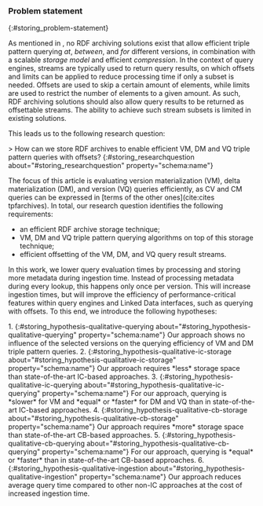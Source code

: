 ### Problem statement
{:#storing_problem-statement}

As mentioned in [](#storing_introduction), no RDF archiving solutions exist that allow
efficient triple pattern querying _at_, _between_, and _for_ different versions,
in combination with a scalable _storage model_ and efficient _compression_.
In the context of query engines, streams are typically used to return query results,
on which offsets and limits can be applied to reduce processing time if only a subset is needed.
Offsets are used to skip a certain amount of elements,
while limits are used to restrict the number of elements to a given amount.
As such, RDF archiving solutions should also allow query results to be returned as offsettable streams.
The ability to achieve such stream subsets is limited in existing solutions.

This leads us to the following research question:

<div rel="schema:question" markdown="1">
> How can we store RDF archives to enable efficient VM, DM and VQ triple pattern queries with offsets?
{:#storing_researchquestion about="#storing_researchquestion" property="schema:name"}
</div>

The focus of this article is evaluating version materialization (VM), delta materialization (DM), and version (VQ) queries efficiently,
as CV and CM queries can be expressed in [terms of the other ones](cite:cites tpfarchives).
In total, our research question identifies the following requirements:

- an efficient RDF archive storage technique;
- VM, DM and VQ triple pattern querying algorithms on top of this storage technique;
- efficient offsetting of the VM, DM, and VQ query result streams.

In this work, we lower query evaluation times by processing and storing more metadata during ingestion time.
Instead of processing metadata during every lookup, this happens only once per version.
This will increase ingestion times, but will improve the efficiency of performance-critical features
within query engines and Linked Data interfaces, such as querying with offsets.
To this end, we introduce the following hypotheses:

<div rel="lsc:tests" markdown="1">
1. {:#storing_hypothesis-qualitative-querying about="#storing_hypothesis-qualitative-querying" property="schema:name"}
Our approach shows no influence of the selected versions on the querying efficiency of VM and DM triple pattern queries.
2. {:#storing_hypothesis-qualitative-ic-storage about="#storing_hypothesis-qualitative-ic-storage" property="schema:name"}
Our approach requires *less* storage space than state-of-the-art IC-based approaches.
3. {:#storing_hypothesis-qualitative-ic-querying about="#storing_hypothesis-qualitative-ic-querying" property="schema:name"}
For our approach, querying is *slower* for VM and *equal* or *faster* for DM and VQ than in state-of-the-art IC-based approaches.
4. {:#storing_hypothesis-qualitative-cb-storage about="#storing_hypothesis-qualitative-cb-storage" property="schema:name"}
Our approach requires *more* storage space than state-of-the-art CB-based approaches.
5. {:#storing_hypothesis-qualitative-cb-querying about="#storing_hypothesis-qualitative-cb-querying" property="schema:name"}
For our approach, querying is *equal* or *faster* than in state-of-the-art CB-based approaches.
6. {:#storing_hypothesis-qualitative-ingestion about="#storing_hypothesis-qualitative-ingestion" property="schema:name"}
Our approach reduces average query time compared to other non-IC approaches at the cost of increased ingestion time.
</div>
